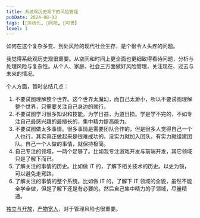 ```yaml
---
title: 系统观历史观下的风险管理
pubDate: 2024-08-03
tags: [🌊系统化, 🌋风险, 🤔可思]
level: 1
---
```


如何在这个复杂多变、到处风险的现代社会生存，是个很令人头疼的问题。

我觉得系统观历史观很重要。从空间和时间上更全面也更细致得看待问题，分析与处理风险与复杂性。从个人、家庭、社会三方面做好风险管理，关注现在、过去与未来的情况。

个人方面，暂时总结几点：

1. 不要试图理解整个世界。这个世界太魔幻，而自己太渺小，所以不要试图理解整个世界，只需要关注自己身边的就行。
2. 不要试图学习很多知识和技能。为学日益，为道日损。学是学不完的，不如专注自己最感兴趣的最擅长的，集中精力提高能力。
3. 不要试图做太多事情。很多事情是需要团队合作的，但是很多人觉得自己一个人也行，其实真正做起来是很难成功的。没实力就加入团队，有实力就组建团队。自己一个人做的事情，就保持极简。
4. 自己专注的领域，一两个足够了。比如我专注游戏开发与前端开发，其它领域只是了解下而已。
5. 了解关注的事情的历史。比如做 IT 的，了解下相关技术的历史。以史为镜，可以避免走弯路。
6. 了解关注的事情的整个系统。比如做 IT 的，了解下 IT 领域的全貌，虽然不能全学全做，但是了解下还是有必要的。然后自己集中精力的子领域，尽量精通。

[独立与开放](/xyy/20240716b)，[严物宽人](/xyy/20240728d)，对于管理风险也很重要。
